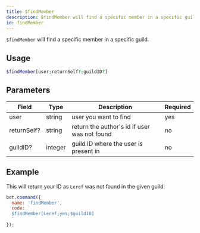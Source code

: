 ```yaml
---
title: $findMember 
description: $findMember will find a specific member in a specific guild.
id: findMember
---
```


`$findMember` will find a specific member in a specific guild.

## Usage

```php
$findMember[user;returnSelf?;guildID?]
```

## Parameters 


| Field           | Type     | Description                                           | Required |
|-----------------|----------|-------------------------------------------------------|----------|
| user            | string   | user you want to find                                 | yes      |
| returnSelf?     | string   | return the author's id if user was not found          | no       |
| guildID?        | integer  | guild ID where the user is present in                 | no       |


## Example

This will return your ID as `Leref` was not found in the given guild:

```javascript
bot.command({
  name: 'findMember',
  code: `
  $findMember[Leref;yes;$guildID]
  `
});
```
